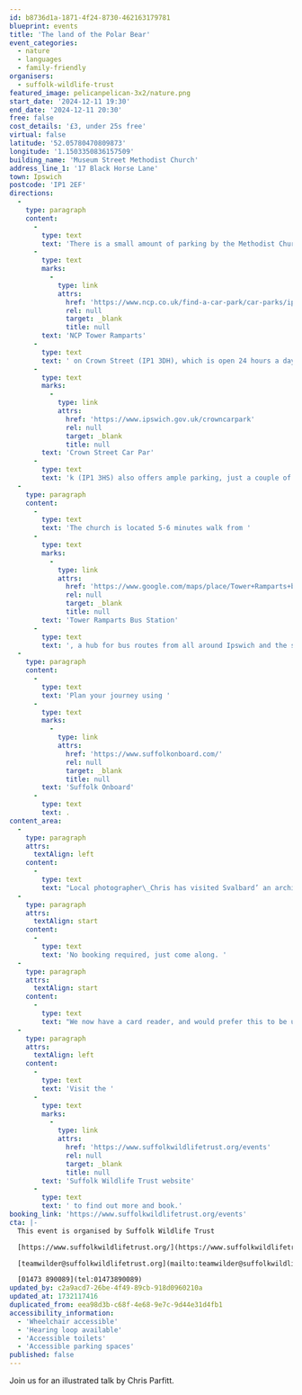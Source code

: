 ```yaml
---
id: b8736d1a-1871-4f24-8730-462163179781
blueprint: events
title: 'The land of the Polar Bear'
event_categories:
  - nature
  - languages
  - family-friendly
organisers:
  - suffolk-wildlife-trust
featured_image: pelicanpelican-3x2/nature.png
start_date: '2024-12-11 19:30'
end_date: '2024-12-11 20:30'
free: false
cost_details: '£3, under 25s free'
virtual: false
latitude: '52.05780470809873'
longitude: '1.1503350836157509'
building_name: 'Museum Street Methodist Church'
address_line_1: '17 Black Horse Lane'
town: Ipswich
postcode: 'IP1 2EF'
directions:
  -
    type: paragraph
    content:
      -
        type: text
        text: 'There is a small amount of parking by the Methodist Church. The closest public car park is '
      -
        type: text
        marks:
          -
            type: link
            attrs:
              href: 'https://www.ncp.co.uk/find-a-car-park/car-parks/ipswich-tower-ramparts/'
              rel: null
              target: _blank
              title: null
        text: 'NCP Tower Ramparts'
      -
        type: text
        text: ' on Crown Street (IP1 3DH), which is open 24 hours a day, Monday to Sunday.  The council-run '
      -
        type: text
        marks:
          -
            type: link
            attrs:
              href: 'https://www.ipswich.gov.uk/crowncarpark'
              rel: null
              target: _blank
              title: null
        text: 'Crown Street Car Par'
      -
        type: text
        text: 'k (IP1 3HS) also offers ample parking, just a couple of minutes walk away, and is open from 8am until 6.30pm (with a later closing time of 11.30pm on Friday and Saturday). '
  -
    type: paragraph
    content:
      -
        type: text
        text: 'The church is located 5-6 minutes walk from '
      -
        type: text
        marks:
          -
            type: link
            attrs:
              href: 'https://www.google.com/maps/place/Tower+Ramparts+bus+station/@52.0593409,1.1498441,17z/data=!3m1!4b1!4m6!3m5!1s0x47d9a1d34396d717:0xe270c06e32b8a13f!8m2!3d52.059341!4d1.154715!16s%2Fg%2F1q67cvcv8?entry=ttu'
              rel: null
              target: _blank
              title: null
        text: 'Tower Ramparts Bus Station'
      -
        type: text
        text: ', a hub for bus routes from all around Ipswich and the surrounding areas.'
  -
    type: paragraph
    content:
      -
        type: text
        text: 'Plan your journey using '
      -
        type: text
        marks:
          -
            type: link
            attrs:
              href: 'https://www.suffolkonboard.com/'
              rel: null
              target: _blank
              title: null
        text: 'Suffolk Onboard'
      -
        type: text
        text: .
content_area:
  -
    type: paragraph
    attrs:
      textAlign: left
    content:
      -
        type: text
        text: "Local photographer\_Chris has visited Svalbard’ an archipelago half way between north Norway and the north pole, where it is dark for 4 months of the year and the temperature seldom rises above 5 degrees, even in summer. But much wildlife thrives, together with about 2,500 humans and 1,000 polar bears."
  -
    type: paragraph
    attrs:
      textAlign: start
    content:
      -
        type: text
        text: 'No booking required, just come along. '
  -
    type: paragraph
    attrs:
      textAlign: start
    content:
      -
        type: text
        text: "We now have a card reader, and would prefer this to be used for entry donations if this is possible, but if not, cash is of course\_acceptable."
  -
    type: paragraph
    attrs:
      textAlign: left
    content:
      -
        type: text
        text: 'Visit the '
      -
        type: text
        marks:
          -
            type: link
            attrs:
              href: 'https://www.suffolkwildlifetrust.org/events'
              rel: null
              target: _blank
              title: null
        text: 'Suffolk Wildlife Trust website'
      -
        type: text
        text: ' to find out more and book.'
booking_link: 'https://www.suffolkwildlifetrust.org/events'
cta: |-
  This event is organised by Suffolk Wildlife Trust

  [https://www.suffolkwildlifetrust.org/](https://www.suffolkwildlifetrust.org/)

  [teamwilder@suffolkwildlifetrust.org](mailto:teamwilder@suffolkwildlifetrust.org)

  [01473 890089](tel:01473890089)
updated_by: c2a9acd7-26be-4f49-89cb-918d0960210a
updated_at: 1732117416
duplicated_from: eea98d3b-c68f-4e68-9e7c-9d44e31d4fb1
accessibility_information:
  - 'Wheelchair accessible'
  - 'Hearing loop available'
  - 'Accessible toilets'
  - 'Accessible parking spaces'
published: false
---
```

Join us for an illustrated talk by Chris Parfitt.